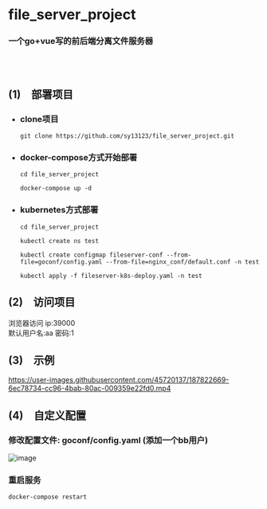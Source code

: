 # file_server_project
### 一个go+vue写的前后端分离文件服务器
 <br>
<br>


## (1)&emsp;部署项目
- ### clone项目
    ```
    git clone https://github.com/sy13123/file_server_project.git
    ```

- ### docker-compose方式开始部署
    ```
    cd file_server_project

    docker-compose up -d
    ```
- ### kubernetes方式部署
    ```
    cd file_server_project

    kubectl create ns test

    kubectl create configmap fileserver-conf --from-file=goconf/config.yaml --from-file=nginx_conf/default.conf -n test
    
    kubectl apply -f fileserver-k8s-deploy.yaml -n test
    ```


## (2)&emsp;访问项目
浏览器访问 ip:39000
<br>
默认用户名:aa  密码:1


## (3)&emsp;示例



https://user-images.githubusercontent.com/45720137/187822669-6ec78734-cc96-4bab-80ac-009359e22fd0.mp4


## (4)&emsp;自定义配置

### 修改配置文件:  goconf/config.yaml (添加一个bb用户)
![image](https://user-images.githubusercontent.com/45720137/192236776-d0805618-bd65-4d54-9a87-46e33b3da4b0.png)

### 重启服务
```
docker-compose restart
```


  
